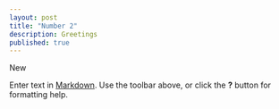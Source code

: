 ```yaml
---
layout: post
title: "Number 2"
description: Greetings
published: true
---
```


New

Enter text in [Markdown](http://daringfireball.net/projects/markdown/). Use the toolbar above, or click the **?** button for formatting help.

